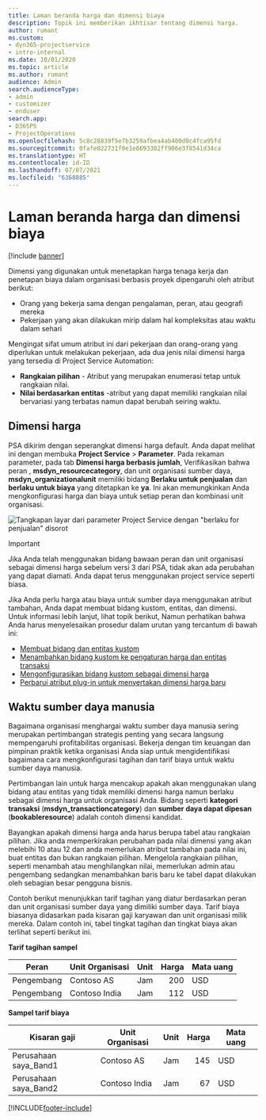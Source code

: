 ```yaml
---
title: Laman beranda harga dan dimensi biaya
description: Topik ini memberikan ikhtisar tentang dimensi harga.
author: rumant
ms.custom:
- dyn365-projectservice
- intro-internal
ms.date: 10/01/2020
ms.topic: article
ms.author: rumant
audience: Admin
search.audienceType:
- admin
- customizer
- enduser
search.app:
- D365PS
- ProjectOperations
ms.openlocfilehash: 5c8c28839f5e7b3259afbea4ab400d0c4fca95fd
ms.sourcegitcommit: 0fafe022731f0e1e8693382ff906e3f8541d34ca
ms.translationtype: HT
ms.contentlocale: id-ID
ms.lasthandoff: 07/07/2021
ms.locfileid: "6368885"
---
```

# <a name="pricing-and-costing-dimensions-home-page"></a>Laman beranda harga dan dimensi biaya

[!include [banner](../includes/psa-now-project-operations.md)]

Dimensi yang digunakan untuk menetapkan harga tenaga kerja dan penetapan biaya dalam organisasi berbasis proyek dipengaruhi oleh atribut berikut:

- Orang yang bekerja sama dengan pengalaman, peran, atau geografi mereka
- Pekerjaan yang akan dilakukan mirip dalam hal kompleksitas atau waktu dalam sehari

Mengingat sifat umum atribut ini dari pekerjaan dan orang-orang yang diperlukan untuk melakukan pekerjaan, ada dua jenis nilai dimensi harga yang tersedia di Project Service Automation: 

- **Rangkaian pilihan** - Atribut yang merupakan enumerasi tetap untuk rangkaian nilai.
- **Nilai berdasarkan entitas** -atribut yang dapat memiliki rangkaian nilai bervariasi yang terbatas namun dapat berubah seiring waktu.

## <a name="pricing-dimensions"></a>Dimensi harga

PSA dikirim dengan seperangkat dimensi harga default. Anda dapat melihat ini dengan membuka **Project Service** > **Parameter**. Pada rekaman parameter, pada tab **Dimensi harga berbasis jumlah**, Verifikasikan bahwa peran , **msdyn_resourcecategory**, dan unit organisasi sumber daya, **msdyn_organizationalunit** memiliki bidang **Berlaku untuk penjualan** dan **berlaku untuk biaya** yang ditetapkan ke **ya**. Ini akan memungkinkan Anda mengkonfigurasi harga dan biaya untuk setiap peran dan kombinasi unit organisasi.

![Tangkapan layar dari parameter Project Service dengan "berlaku for penjualan" disorot](media/PS-OOB-parameters.png)

> [!IMPORTANT]
> Jika Anda telah menggunakan bidang bawaan peran dan unit organisasi sebagai dimensi harga sebelum versi 3 dari PSA, tidak akan ada perubahan yang dapat diamati. Anda dapat terus menggunakan project service seperti biasa. 

Jika Anda perlu harga atau biaya untuk sumber daya menggunakan atribut tambahan, Anda dapat membuat bidang kustom, entitas, dan dimensi. Untuk informasi lebih lanjut, lihat topik berikut, Namun perhatikan bahwa Anda harus menyelesaikan prosedur dalam urutan yang tercantum di bawah ini:

- [Membuat bidang dan entitas kustom](create-custom-fields-entities.md)
- [Menambahkan bidang kustom ke pengaturan harga dan entitas transaksi](field-references.md)
- [Mengonfigurasikan bidang kustom sebagai dimensi harga ](set-up-pricing-dimensions.md)
- [Perbarui atribut plug-in untuk menyertakan dimensi harga baru](update-plug-in-attributes.md)

## <a name="pricing-human-resource-time"></a>Waktu sumber daya manusia
Bagaimana organisasi menghargai waktu sumber daya manusia sering merupakan pertimbangan strategis penting yang secara langsung mempengaruhi profitabilitas organisasi. Bekerja dengan tim keuangan dan pimpinan praktik ketika organisasi Anda siap untuk mengidentifikasi bagaimana cara mengkonfigurasi tagihan dan tarif biaya untuk waktu sumber daya manusia.

Pertimbangan lain untuk harga mencakup apakah akan menggunakan ulang bidang atau entitas yang tidak memiliki dimensi harga namun berlaku sebagai dimensi harga untuk organisasi Anda. Bidang seperti **kategori transaksi** (**msdyn_transactioncategory**) dan **sumber daya dapat dipesan** (**bookableresource**) adalah contoh dimensi kandidat. 

Bayangkan apakah dimensi harga anda harus berupa tabel atau rangkaian pilihan. Jika anda memperkirakan perubahan pada nilai dimensi yang akan melebihi 10 atau 12 dan anda memerlukan atribut tambahan pada nilai ini, buat entitas dan bukan rangkaian pilihan. Mengelola rangkaian pilihan, seperti menambah atau menghilangkan nilai, memerlukan admin atau pengembang sedangkan menambahkan baris baru ke tabel dapat dilakukan oleh sebagian besar pengguna bisnis.

Contoh berikut menunjukkan tarif tagihan yang diatur berdasarkan peran dan unit organisasi sumber daya yang dimiliki sumber daya. Tarif biaya biasanya didasarkan pada kisaran gaji karyawan dan unit organisasi milik mereka. Dalam contoh ini, tabel tingkat tagihan dan tingkat biaya akan terlihat seperti berikut ini.

**Tarif tagihan sampel**

| Peran        | Unit Organisasi    |Unit      |Harga      |Mata uang  |
| ------------|-------------|----------|----------:|----------|
| Pengembang   | Contoso AS  |Jam | 200|USD     |
| Pengembang   | Contoso India |Jam|   112|USD     |


**Sampel tarif biaya**

| Kisaran gaji     | Unit Organisasi    |Unit      |Harga      |Mata uang  |
| ----------------|-------------|----------|----------:|----------|
| Perusahaan saya_Band1 | Contoso AS  |Jam | 145|USD     |
| Perusahaan saya_Band2 | Contoso India |Jam|   67|USD     |


[!INCLUDE[footer-include](../includes/footer-banner.md)]